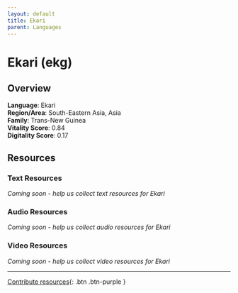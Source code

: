 ```yaml
---
layout: default
title: Ekari
parent: Languages
---
```


# Ekari (ekg)

## Overview

**Language**: Ekari  
**Region/Area**: South-Eastern Asia, Asia  
**Family**: Trans-New Guinea  
**Vitality Score**: 0.84  
**Digitality Score**: 0.17  

## Resources

### Text Resources
*Coming soon - help us collect text resources for Ekari*

### Audio Resources
*Coming soon - help us collect audio resources for Ekari*

### Video Resources
*Coming soon - help us collect video resources for Ekari*

---

[Contribute resources](https://fairtrain.github.io/){: .btn .btn-purple }
